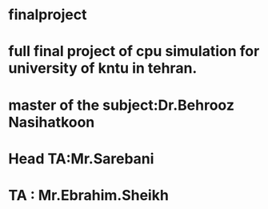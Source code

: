 # finalproject
# full final project of cpu simulation for  university of kntu in tehran.
# master of the subject:Dr.Behrooz Nasihatkoon
# Head TA:Mr.Sarebani
# TA : Mr.Ebrahim.Sheikh
